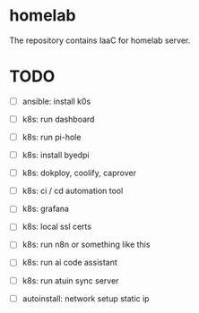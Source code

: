 # homelab

The repository contains IaaC for homelab server.

# TODO
- [ ] ansible: install k0s
- [ ] k8s: run dashboard
- [ ] k8s: run pi-hole
- [ ] k8s: install byedpi
- [ ] k8s: dokploy, coolify, caprover
- [ ] k8s: ci / cd automation tool
- [ ] k8s: grafana
- [ ] k8s: local ssl certs
- [ ] k8s: run n8n or something like this
- [ ] k8s: run ai code assistant
- [ ] k8s: run atuin sync server
- [ ] autoinstall: network setup static ip


